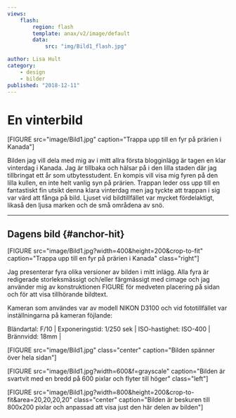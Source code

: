 ```yaml
---
views:
    flash:
        region: flash
        template: anax/v2/image/default
        data:
            src: "img/Bild1_flash.jpg"

author: Lisa Hult
category:
    - design
    - bilder
published: "2018-12-11"
---
```

En vinterbild
==================================

[FIGURE src="image/Bild1.jpg" caption="Trappa upp till en fyr på prärien i Kanada"]

Bilden jag vill dela med mig av i mitt allra första blogginlägg är tagen en klar vinterdag i Kanada. <!--more-->
Jag är tillbaka och hälsar på i den lilla staden där jag tillbringat ett år som utbytesstudent. En kompis vill visa mig fyren på den lilla kullen, en inte helt vanlig syn på prärien. Trappan leder oss upp till en fantastiskt fin utsikt denna klara vinterdag men jag tyckte att trappan i sig var värd att fånga på bild. Ljuset vid bildtillfället var mycket fördelaktigt, likaså den ljusa marken och de små områdena av snö.

--------------------------

Dagens bild {#anchor-hit}
-----------------------------------

[FIGURE src="image/Bild1.jpg?width=400&height=200&crop-to-fit" caption="Trappa upp till en fyr på prärien i Kanada" class="right"]

Jag presenterar fyra olika versioner av bilden i mitt inlägg. Alla fyra är redigerade storleksmässigt och/eller färgmässigt med cimage och jag använder mig av konstruktionen FIGURE för medveten placering på sidan och för att visa tillhörande bildtext.


Kameran som användes var av modell NIKON D3100 och vid fototillfället var inställningarna på kameran föjlande:

Bländartal: F/10 |
Exponeringstid: 1/250 sek |
ISO-hastighet: ISO-400 |
Brännvidd: 18mm |


[FIGURE src="image/Bild1.jpg" class="center" caption="Bilden spänner över hela sidan"]

[FIGURE src="image/Bild1.jpg?width=600&f=grayscale" caption="Bilden är svartvit med en bredd på 600 pixlar och flyter till höger" class="left"]

[FIGURE src="image/Bild1.jpg?width=800&height=200&crop-to-fit&area=20,20,20,20" class="center" caption="Bilden är beskuren till 800x200 pixlar och anpassad att visa just den här delen av bilden"]
